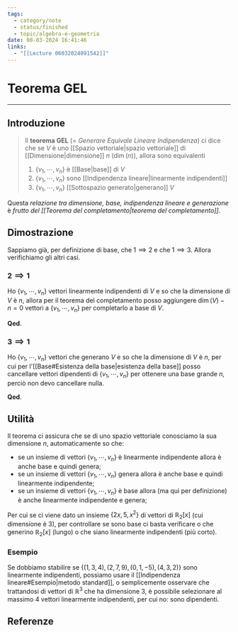 ```yaml
---
tags:
  - category/note
  - status/finished
  - topic/algebra-e-geometria
date: 08-03-2024 16:41:46
links:
  - "[[Lecture 06032024091542]]"
---
```

# Teorema GEL
---
## Introduzione
> Il **teorema GEL** (= _Generare Equivale Lineare Indipendenza_) ci dice che se $V$ è uno [[Spazio vettoriale|spazio vettoriale]] di [[Dimensione|dimensione]] $n$ ($\dim(n)$), allora sono equivalenti
> 1. $\{v_{1}, \cdots, v_{n}\}$ è [[Base|base]] di $V$
> 2. $\{v_{1}, \cdots, v_{n}\}$ sono [[Indipendenza lineare|linearmente indipendenti]]
> 3. $\{v_{1}, \cdots, v_{n}\}$ [[Sottospazio generato|generano]] $V$

Questa _relazione tra dimensione, base, indipendenza lineare e generazione_ è _frutto del [[Teorema del completamento|teorema del completamento]]_.

## Dimostrazione
Sappiamo già, per definizione di base, che $1 \implies 2$ e che $1 \implies 3$. Allora verifichiamo gli altri casi.

### $2 \implies 1$
Ho $\{v_{1}, \cdots, v_{n}\}$ vettori linearmente indipendenti di $V$ e so che la dimensione di $V$ è $n$, allora per il teorema del completamento posso aggiungere $\dim(V) - n = 0$ vettori a $\{v_{1}, \cdots, v_{n}\}$ per completarlo a base di $V$.

**Qed**.

### $3 \implies 1$
Ho $\{v_{1}, \cdots, v_{n}\}$ vettori che generano $V$ e so che la dimensione di $V$ è $n$, per cui per l'[[Base#Esistenza della base|esistenza della base]] posso cancellare vettori dipendenti di $\{v_{1}, \cdots, v_{n}\}$ per ottenere una base grande $n$, perciò non devo cancellare nulla.

**Qed**.

## Utilità
Il teorema ci assicura che se di uno spazio vettoriale conosciamo la sua dimensione $n$, automaticamente so che:
- se un insieme di vettori $\{v_{1}, \cdots, v_{n}\}$ è linearmente indipendente allora è anche base e quindi genera;
- se un insieme di vettori $\{v_{1}, \cdots, v_{n}\}$ genera allora è anche base e quindi linearmente indipendente;
- se un insieme di vettori $\{v_{1}, \cdots, v_{n}\}$ è base allora (ma qui per definizione) è anche linearmente indipendente e genera;

Per cui se ci viene dato un insieme $\{2x, 5, x^{2}\}$ di vettori di $\mathbb{R}_{2}[x]$ (cui dimensione è 3), per controllare se sono base ci basta verificare o che generino $\mathbb{R}_{2}[x]$ (lungo) o che siano linearmente indipendenti (più corto).

### Esempio
Se dobbiamo stabilire se $\{(1, 3, 4), (2, 7, 9), (0, 1, -5), (4, 3, 2)\}$ sono linearmente indipendenti, possiamo usare il [[Indipendenza lineare#Esempio|metodo standard]], o semplicemente osservare che trattandosi di vettori di $\mathbb{R}^{3}$ che ha dimensione 3, è possibile selezionare al massimo 4 vettori linearmente indipendenti, per cui no: sono dipendenti.

## Referenze